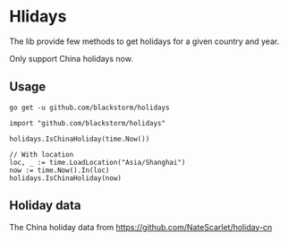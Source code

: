 # Hlidays

The lib provide few methods to get holidays for a given country and year.

Only support China holidays now.

## Usage

```shell
go get -u github.com/blackstorm/holidays
```

```golang
import "github.com/blackstorm/holidays"

holidays.IsChinaHoliday(time.Now())

// With location
loc, _ := time.LoadLocation("Asia/Shanghai")
now := time.Now().In(loc)
holidays.IsChinaHoliday(now)
```

## Holiday data
The China holiday data from https://github.com/NateScarlet/holiday-cn
